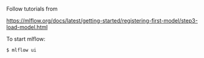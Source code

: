 Follow tutorials from

https://mlflow.org/docs/latest/getting-started/registering-first-model/step3-load-model.html

To start mlflow: 

```
$ mlflow ui
```
